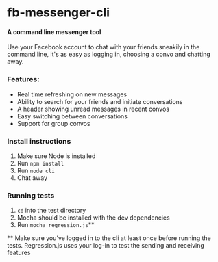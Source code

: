 # fb-messenger-cli
#### A command line messenger tool
Use your Facebook account to chat with your friends sneakily in the command line, it's as easy as logging in, choosing a convo and chatting away.

### Features:
* Real time refreshing on new messages
* Ability to search for your friends and initiate conversations
* A header showing unread messages in recent convos
* Easy switching between conversations
* Support for group convos

### Install instructions
1. Make sure Node is installed
2. Run ``npm install``
3. Run ``node cli``
4. Chat away

### Running tests
1. ``cd`` into the test directory
2. Mocha should be installed with the dev dependencies
3. Run ``mocha regression.js``**

** Make sure you've logged in to the cli at least once before running the tests. Regression.js uses your log-in to test the sending and receiving features

